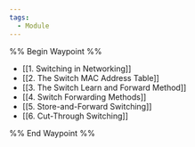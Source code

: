 ```yaml
---
tags:
  - Module
---
```

%% Begin Waypoint %%
- [[1. Switching in Networking]]
- [[2. The Switch MAC Address Table]]
- [[3. The Switch Learn and Forward Method]]
- [[4. Switch Forwarding Methods]]
- [[5. Store-and-Forward Switching]]
- [[6. Cut-Through Switching]]

%% End Waypoint %%

